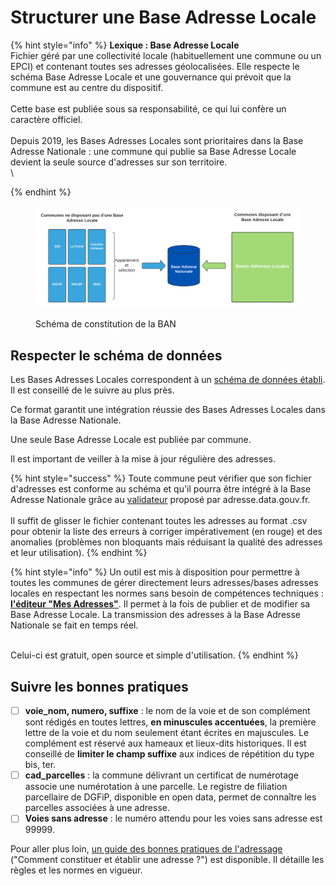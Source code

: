 # Structurer une Base Adresse Locale

{% hint style="info" %}
**Lexique : Base Adresse Locale**\
Fichier géré par une collectivité locale (habituellement une commune ou un EPCI) et contenant toutes ses adresses géolocalisées. Elle respecte le schéma Base Adresse Locale et une gouvernance qui prévoit que la commune est au centre du dispositif.\
\
Cette base est publiée sous sa responsabilité, ce qui lui confère un caractère officiel.\
\
Depuis 2019, les Bases Adresses Locales sont prioritaires dans la Base Adresse Nationale : une commune qui publie sa Base Adresse Locale devient la seule source d'adresses sur son territoire.\
\

{% endhint %}

<figure><img src="../../../../.gitbook/assets/schema-donnees-ban.681a4c32.svg" alt=""><figcaption><p>Schéma de constitution de la BAN</p></figcaption></figure>

## Respecter le schéma de données

Les Bases Adresses Locales correspondent à un [schéma de données établi](https://schema.data.gouv.fr/etalab/schema-bal/). Il est conseillé de le suivre au plus près.&#x20;

Ce format garantit une intégration réussie des Bases Adresses Locales dans la Base Adresse Nationale.

Une seule Base Adresse Locale est publiée par commune.

Il est important de veiller à la mise à jour régulière des adresses.

{% hint style="success" %}
Toute commune peut vérifier que son fichier d'adresses est conforme au schéma et qu'il pourra être intégré à la Base Adresse Nationale grâce au [validateur](https://adresse.data.gouv.fr/bases-locales/validateur) proposé par adresse.data.gouv.fr.\
\
Il suffit de glisser le fichier contenant toutes les adresses au format .csv pour obtenir la liste des erreurs à corriger impérativement (en rouge) et des anomalies (problèmes non bloquants mais réduisant la qualité des adresses et leur utilisation).
{% endhint %}

{% hint style="info" %}
Un outil est mis à disposition pour permettre à toutes les communes de gérer directement leurs adresses/bases adresses locales en respectant les normes sans besoin de compétences techniques : [**l'éditeur "Mes Adresses"**](https://mes-adresses.data.gouv.fr/). Il permet à la fois de publier et de modifier sa Base Adresse Locale. La transmission des adresses à la Base Adresse Nationale se fait en temps réel.&#x20;

\
Celui-ci est gratuit, open source et simple d'utilisation.&#x20;
{% endhint %}

## Suivre les bonnes pratiques&#x20;

* [ ] **voie\_nom, numero, suffixe** : le nom de la voie et de son complément sont rédigés en toutes lettres, **en minuscules accentuées**, la première lettre de la voie et du nom seulement étant écrites en majuscules. Le complément est réservé aux hameaux et lieux-dits historiques. Il est conseillé de **limiter le champ suffixe** aux indices de répétition du type bis, ter.&#x20;
* [ ] **cad\_parcelles** : la commune délivrant un certificat de numérotage associe une numérotation à une parcelle. Le registre de filiation parcellaire de DGFiP, disponible en open data, permet de connaître les parcelles associées à une adresse.
* [ ] **Voies sans adresse** : le numéro attendu pour les voies sans adresse est 99999.

Pour aller plus loin, [un guide des bonnes pratiques de l'adressage](https://guide-bonnes-pratiques.adresse.data.gouv.fr/) ("Comment constituer et établir une adresse ?") est disponible. Il détaille les règles et les normes en vigueur.
